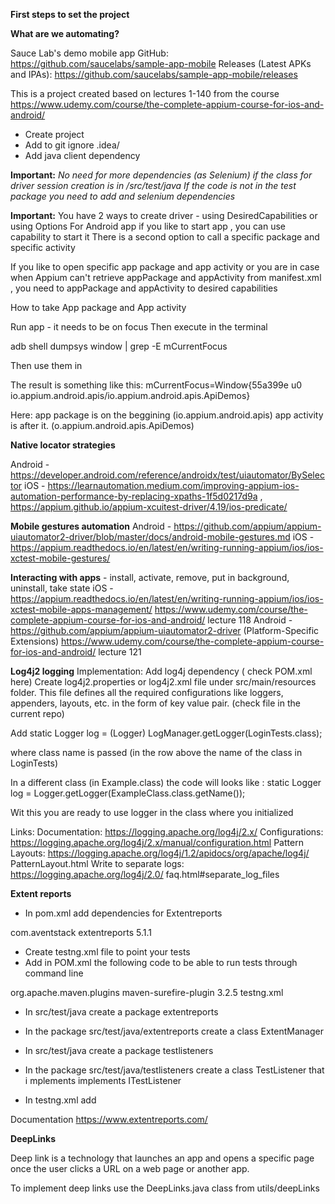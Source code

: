 **First steps to set the project**

**What are we automating?**

Sauce Lab's demo mobile app
GitHub: https://github.com/saucelabs/sample-app-mobile
Releases (Latest APKs and IPAs): https://github.com/saucelabs/sample-app-mobile/releases


This is a project created based on lectures 1-140 from the course https://www.udemy.com/course/the-complete-appium-course-for-ios-and-android/
* Create project 
* Add to git ignore .idea/ 
* Add java client dependency 

**Important:** _No need for more dependencies (as Selenium) if the class for driver session creation is in /src/test/java
If the code is not in the test package you need to add and selenium dependencies_

**Important:**  You have 2 ways to create driver - using DesiredCapabilities or using Options
                For Android app if you like to start app , you can use capability to start it
                There is a second option to call a specific package and specific activity

If you like to open specific app package and app activity or you are in case when Appium can't retrieve appPackage and appActivity
from manifest.xml , you need to appPackage and appActivity to desired capabilities

How to take App package  and App activity

Run app - it needs to be on focus
Then execute in the terminal

adb shell dumpsys window | grep -E mCurrentFocus

Then use them in 


The result is something like this:
mCurrentFocus=Window{55a399e u0 io.appium.android.apis/io.appium.android.apis.ApiDemos}

Here: app package is on the beggining (io.appium.android.apis)
app activity is after it.   (o.appium.android.apis.ApiDemos)

**Native locator strategies**

Android -  https://developer.android.com/reference/androidx/test/uiautomator/BySelector
iOS - https://learnautomation.medium.com/improving-appium-ios-automation-performance-by-replacing-xpaths-1f5d0217d9a , https://appium.github.io/appium-xcuitest-driver/4.19/ios-predicate/

**Mobile gestures automation**
Android - https://github.com/appium/appium-uiautomator2-driver/blob/master/docs/android-mobile-gestures.md
iOS - https://appium.readthedocs.io/en/latest/en/writing-running-appium/ios/ios-xctest-mobile-gestures/


**Interacting with apps** - install, activate, remove, put in background, uninstall, take state
iOS -  https://appium.readthedocs.io/en/latest/en/writing-running-appium/ios/ios-xctest-mobile-apps-management/
       https://www.udemy.com/course/the-complete-appium-course-for-ios-and-android/ lecture 118
Android - https://github.com/appium/appium-uiautomator2-driver (Platform-Specific Extensions)
          https://www.udemy.com/course/the-complete-appium-course-for-ios-and-android/ lecture 121

**Log4j2 logging**
Implementation:
Add log4j dependency ( check POM.xml here)
Create log4j2.properties or log4j2.xml file under src/main/resources folder. This file defines all the required configurations like loggers, appenders, layouts, etc. in the form of key value pair.
(check file in the current repo)

Add
static  Logger log = (Logger) LogManager.getLogger(LoginTests.class);


where class name is passed (in the row above the name of the class in LoginTests)

In a different class (in Example.class) the code will looks like :
static Logger log = Logger.getLogger(ExampleClass.class.getName());

Wit this you are ready to use logger in the class where you initialized 


Links:
Documentation: https://logging.apache.org/log4j/2.x/
Configurations: https://logging.apache.org/log4j/2.x/manual/configuration.html 
Pattern Layouts: https://logging.apache.org/log4j/1.2/apidocs/org/apache/log4j/ PatternLayout.html
Write to separate logs: https://logging.apache.org/log4j/2.0/ faq.html#separate_log_files

**Extent reports**

- In pom.xml add dependencies for Extentreports

<!-- https://mvnrepository.com/artifact/com.aventstack/extentreports -->
<dependency>
    <groupId>com.aventstack</groupId>
    <artifactId>extentreports</artifactId>
    <version>5.1.1</version>
</dependency>



- Create testng.xml file to point your tests
- Add in POM.xml the following code to be able to run tests through command line

<build>
        <plugins>
            <plugin>
                <groupId>org.apache.maven.plugins</groupId>
                <artifactId>maven-surefire-plugin</artifactId>
                <version>3.2.5</version>
                <configuration>
                    <suiteXmlFiles>
                        <suiteXmlFile>testng.xml</suiteXmlFile>
                    </suiteXmlFiles>
                </configuration>
            </plugin>
        </plugins>
    </build>


- In src/test/java create a package extentreports
- In the package src/test/java/extentreports create a class ExtentManager

- In src/test/java create a package testlisteners
- In the package src/test/java/testlisteners create a class TestListener that i
  mplements implements ITestListener
- In testng.xml add

  <listeners>
  <listener class-name ="testlisteners.TestListener"></listener>
  </listeners>


Documentation
https://www.extentreports.com/

**DeepLinks** 

Deep link is a technology that launches an app and opens a specific page once the user clicks a URL on a web page or another app.

To implement deep links use the DeepLinks.java class from utils/deepLinks